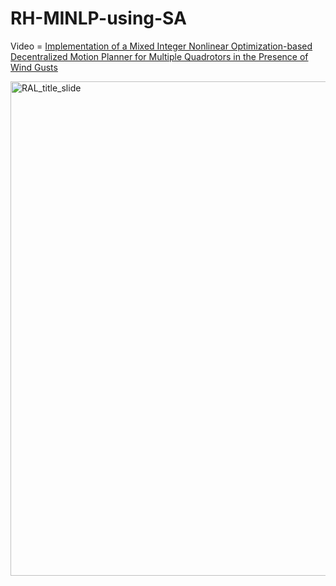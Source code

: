 # RH-MINLP-using-SA

Video = [Implementation of a Mixed Integer Nonlinear Optimization-based Decentralized Motion Planner for Multiple Quadrotors in the Presence of Wind Gusts](https://player.vimeo.com/video/681649174?h=4510f9c0da)

[<img width="791" alt="RAL_title_slide" src="https://user-images.githubusercontent.com/55903569/155652074-23edd704-9e48-4038-a572-bd4b0016c1b8.png">](https://player.vimeo.com/video/681649174?h=4510f9c0da)


